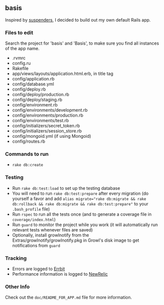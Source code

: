## basis

Inspired by [suspenders](https://github.com/thoughtbot/suspenders), I decided to build out my own default Rails app.


### Files to edit

Search the project for 'basis' and 'Basis', to make sure you find all instances of the app name.

* .rvmrc
* config.ru
* Rakefile
* app/views/layouts/application.html.erb, in title tag
* config/application.rb
* config/database.yml
* config/deploy.rb
* config/deploy/production.rb
* config/deploy/staging.rb
* config/environment.rb
* config/environments/development.rb
* config/environments/production.rb
* config/environments/test.rb
* config/initializers/secret_token.rb
* config/initializers/session_store.rb
* config/mongoid.yml (if using Mongoid)
* config/routes.rb


### Commands to run

* `rake db:create`


### Testing

* Run `rake db:test:load` to set up the testing database
* You will need to run `rake db:test:prepare` after every migration (do yourself a favor and add `alias migrate="rake db:migrate && rake db:rollback && rake db:migrate && rake db:test:prepare"` to your `.bash_profile` file)
* Run `rspec` to run all the tests once (and to generate a coverage file in `coverage/index.html`)
* Run `guard` to monitor the project while you work (it will automatically run relevant tests whenever files are saved)
* Optionally, install growlnotify from the Extras/growlnotify/growlnotify.pkg in Growl's disk image to get notifications from `guard`


### Tracking

* Errors are logged to [Errbit](https://github.com/errbit/errbit)
* Performance information is logged to [NewRelic](http://newrelic.com)


### Other Info

Check out the `doc/README_FOR_APP.md` file for more information.
